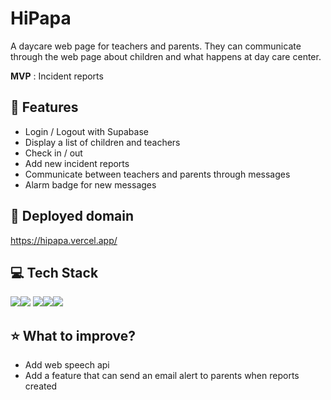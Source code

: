 # HiPapa

A daycare web page for teachers and parents.
They can communicate through the web page about children and what happens at day care center. 

**MVP** : Incident reports 

## 👀 Features 

* Login / Logout with Supabase 
* Display a list of children and teachers
* Check in / out 
* Add new incident reports  
* Communicate between teachers and parents through messages 
* Alarm badge for new messages


## 🌸 Deployed domain

https://hipapa.vercel.app/
 

## 💻 Tech Stack 

<img src="https://img.shields.io/badge/javascript-F7DF1E?style=for-the-badge&logo=javascript&logoColor=black"><img src="https://img.shields.io/badge/react-61DAFB?style=for-the-badge&logo=react&logoColor=black">
<img src="https://img.shields.io/badge/nextjs-000000?style=for-the-badge&logo=Next.js&logoColor=white"><img src="https://img.shields.io/badge/css-1572B6?style=for-the-badge&logo=css3&logoColor=white"><img src="https://img.shields.io/badge/HTML5-E34F26?style=for-the-badge&logo=HTML5&logoColor=white">


## ⭐️ What to improve? 

- Add web speech api
- Add a feature that can send an email alert to parents when reports created 
